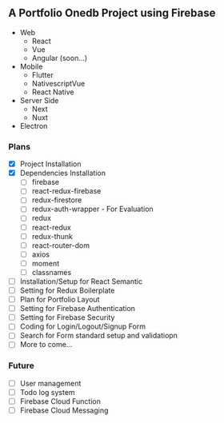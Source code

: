 ## A Portfolio Onedb Project using Firebase
  - Web
    - React
    - Vue
    - Angular (soon...)
  - Mobile
    - Flutter
    - NativescriptVue
    - React Native
  - Server Side
    - Next
    - Nuxt
  - Electron

### Plans
- [x] Project Installation
- [x] Dependencies Installation
  - [ ] firebase 
  - [ ] react-redux-firebase
  - [ ] redux-firestore
  - [ ] redux-auth-wrapper - For Evaluation
  - [ ] redux
  - [ ] react-redux 
  - [ ] redux-thunk  
  - [ ] react-router-dom
  - [ ] axios
  - [ ] moment
  - [ ] classnames  
- [ ] Installation/Setup for React Semantic
- [ ] Setting for Redux Boilerplate
- [ ] Plan for Portfolio Layout
- [ ] Setting for Firebase Authentication
- [ ] Setting for Firebase Security
- [ ] Coding for Login/Logout/Signup Form
- [ ] Search for Form standard setup and validatiopn
- [ ] More to come...

### Future
- [ ] User management
- [ ] Todo log system
- [ ] Firebase Cloud Function
- [ ] Firebase Cloud Messaging
